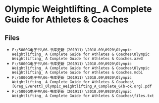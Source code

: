 # Olympic Weightlifting_ A Complete Guide for Athletes & Coaches

## Files

- `F:/5000G电子书\06-书库更新（201911）\2018.09\0920\Olympic Weightlifting_ A Complete Guide for Athletes & Coaches\Olympic Weightlifting_ A Complete Guide for Athletes & Coaches.azw3`
- `F:/5000G电子书\06-书库更新（201911）\2018.09\0920\Olympic Weightlifting_ A Complete Guide for Athletes & Coaches\Olympic Weightlifting_ A Complete Guide for Athletes & Coaches.mobi`
- `F:/5000G电子书\06-书库更新（201911）\2018.09\0920\Olympic Weightlifting_ A Complete Guide for Athletes & Coaches\[Greg_Everett]_Olympic_Weightlifting_A_Complete_G(b-ok.org).pdf`
- `F:/5000G电子书\06-书库更新（201911）\2018.09\0920\Olympic Weightlifting_ A Complete Guide for Athletes & Coaches\files.txt`
